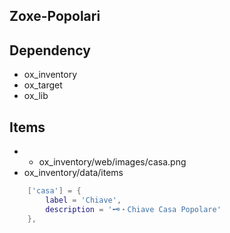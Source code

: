 ## Zoxe-Popolari

## Dependency 

* ox_inventory
* ox_target
* ox_lib


## Items
* + ox_inventory/web/images/casa.png
* ox_inventory/data/items
```lua
	['casa'] = {
		label = 'Chiave',
		description = '🗝️・Chiave Casa Popolare'
	},

